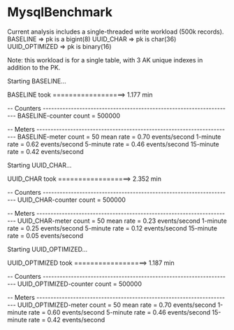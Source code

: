 # MysqlBenchmark

Current analysis includes a single-threaded write workload (500k records). 
BASELINE => pk is a bigint(8)
UUID_CHAR => pk is char(36)
UUID_OPTIMIZED => pk is binary(16)

Note: this workload is for a single table, with 3 AK unique indexes in addition to the PK. 



Starting BASELINE...

BASELINE took ==================> 1.177 min

-- Counters --------------------------------------------------------------------
BASELINE-counter
             count = 500000

-- Meters ----------------------------------------------------------------------
BASELINE-meter
             count = 50
         mean rate = 0.70 events/second
     1-minute rate = 0.62 events/second
     5-minute rate = 0.46 events/second
    15-minute rate = 0.42 events/second




Starting UUID_CHAR...

UUID_CHAR took ==================> 2.352 min


-- Counters --------------------------------------------------------------------
UUID_CHAR-counter
             count = 500000

-- Meters ----------------------------------------------------------------------
UUID_CHAR-meter
             count = 50
         mean rate = 0.23 events/second
     1-minute rate = 0.25 events/second
     5-minute rate = 0.12 events/second
    15-minute rate = 0.05 events/second



Starting UUID_OPTIMIZED...

UUID_OPTIMIZED took ==================> 1.187 min

-- Counters --------------------------------------------------------------------
UUID_OPTIMIZED-counter
             count = 500000

-- Meters ----------------------------------------------------------------------
UUID_OPTIMIZED-meter
             count = 50
         mean rate = 0.70 events/second
     1-minute rate = 0.60 events/second
     5-minute rate = 0.46 events/second
    15-minute rate = 0.42 events/second